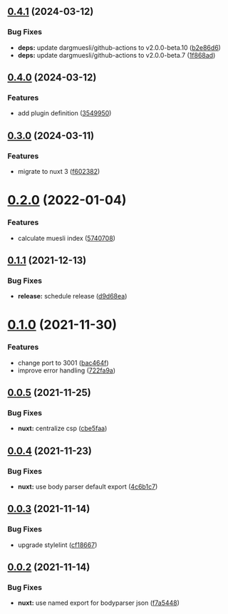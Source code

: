 ## [0.4.1](https://github.com/dargmuesli/ba_nearbuy_muesli-index/compare/0.4.0...0.4.1) (2024-03-12)


### Bug Fixes

* **deps:** update dargmuesli/github-actions to v2.0.0-beta.10 ([b2e86d6](https://github.com/dargmuesli/ba_nearbuy_muesli-index/commit/b2e86d600a99539e2e3c340113b60fb1f89e6205))
* **deps:** update dargmuesli/github-actions to v2.0.0-beta.7 ([1f868ad](https://github.com/dargmuesli/ba_nearbuy_muesli-index/commit/1f868ad15661394ff29afd40c263fbc3180cd785))

## [0.4.0](https://github.com/dargmuesli/ba_nearbuy_muesli-index/compare/0.3.0...0.4.0) (2024-03-12)


### Features

* add plugin definition ([3549950](https://github.com/dargmuesli/ba_nearbuy_muesli-index/commit/354995091634b0788799444eb42b5d7a175e6b85))

## [0.3.0](https://github.com/dargmuesli/ba_nearbuy_muesli-index/compare/0.2.0...0.3.0) (2024-03-11)


### Features

* migrate to nuxt 3 ([f602382](https://github.com/dargmuesli/ba_nearbuy_muesli-index/commit/f60238257bb2f08c433e659f79408b1cdb1a8541))

# [0.2.0](https://github.com/dargmuesli/ba_nearbuy_muesli-index/compare/0.1.1...0.2.0) (2022-01-04)


### Features

* calculate muesli index ([5740708](https://github.com/dargmuesli/ba_nearbuy_muesli-index/commit/5740708daeade835f29b9dd0a53694239269cb90))

## [0.1.1](https://github.com/dargmuesli/ba_nearbuy_muesli-index/compare/0.1.0...0.1.1) (2021-12-13)


### Bug Fixes

* **release:** schedule release ([d9d68ea](https://github.com/dargmuesli/ba_nearbuy_muesli-index/commit/d9d68eab2107cd3572626dc2d160ba19190fc960))

# [0.1.0](https://github.com/dargmuesli/ba_nearbuy_muesli-index/compare/0.0.5...0.1.0) (2021-11-30)


### Features

* change port to 3001 ([bac464f](https://github.com/dargmuesli/ba_nearbuy_muesli-index/commit/bac464f2d655d4018245dd3c81505d635c44091e))
* improve error handling ([722fa9a](https://github.com/dargmuesli/ba_nearbuy_muesli-index/commit/722fa9a12746f2723b8c42c878230c7b8c124e96))

## [0.0.5](https://github.com/dargmuesli/ba_nearbuy_muesli-index/compare/0.0.4...0.0.5) (2021-11-25)


### Bug Fixes

* **nuxt:** centralize csp ([cbe5faa](https://github.com/dargmuesli/ba_nearbuy_muesli-index/commit/cbe5faab6e2de3eccd2ddcc8cfa7100de7474958))

## [0.0.4](https://github.com/dargmuesli/ba_nearbuy_muesli-index/compare/0.0.3...0.0.4) (2021-11-23)


### Bug Fixes

* **nuxt:** use body parser default export ([4c6b1c7](https://github.com/dargmuesli/ba_nearbuy_muesli-index/commit/4c6b1c7986a9514521b101cfabf0c5c74947697b))

## [0.0.3](https://github.com/dargmuesli/ba_nearbuy_muesli-index/compare/0.0.2...0.0.3) (2021-11-14)


### Bug Fixes

* upgrade stylelint ([cf18667](https://github.com/dargmuesli/ba_nearbuy_muesli-index/commit/cf186678eab091ff86568d2aa909e4d503f16461))

## [0.0.2](https://github.com/dargmuesli/ba_nearbuy_muesli-index/compare/0.0.1...0.0.2) (2021-11-14)


### Bug Fixes

* **nuxt:** use named export for bodyparser json ([f7a5448](https://github.com/dargmuesli/ba_nearbuy_muesli-index/commit/f7a544889509465c04d30eefb39be54d6eb44527))
